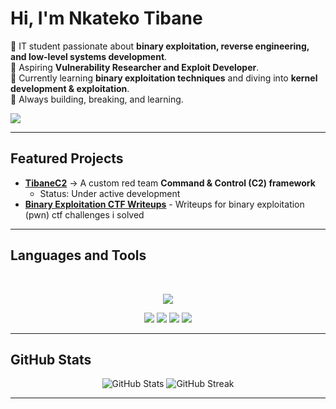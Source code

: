 # Hi, I'm **Nkateko Tibane**

🔹 IT student passionate about **binary exploitation, reverse engineering, and low-level systems development**.  
🔹 Aspiring **Vulnerability Researcher and Exploit Developer**.  
🔹 Currently learning **binary exploitation techniques** and diving into **kernel development & exploitation**.    
🔹 Always building, breaking, and learning.  

 <a href="https://tibane0.github.io">
    <img src="https://img.shields.io/badge/Blog-FF5722?style=for-the-badge&logo=rss&logoColor=white" />
  </a>


---


## Featured Projects
- [**TibaneC2**](https://github.com/tibane0/TibaneC2) → A custom red team **Command & Control (C2) framework**  
  - Status: Under active development  
- [**Binary Exploitation CTF Writeups**](https://github.com/tibane0/ctf-pwn) - Writeups for binary exploitation (pwn) ctf challenges i solved 
---

## Languages and Tools  

<br>
<p align="center">  
  <!-- Programming & Scripting -->
  <img src="https://skillicons.dev/icons?i=python,c,cpp,php,mysql,bash,linux,docker,git" />
</p>

<p align="center">
  <!-- Security / Exploitation Tools -->
  <img src="https://img.shields.io/badge/-GDB-red?style=for-the-badge&logo=gnu&logoColor=white" />
  <img src="https://img.shields.io/badge/-pwntools-blue?style=for-the-badge" />
  <img src="https://img.shields.io/badge/-BinaryNinja-purple?style=for-the-badge" />
  <img src="https://img.shields.io/badge/-radare2-black?style=for-the-badge" />
</p>

---

## GitHub Stats
<p align="center"> <img src="https://github-readme-stats.vercel.app/api?username=tibane0&show_icons=true&theme=radical" alt="GitHub Stats" /> <img src="https://github-readme-streak-stats.herokuapp.com/?user=tibane0&theme=radical" alt="GitHub Streak" /> </p>

---
